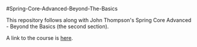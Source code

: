 #Spring-Core-Advanced-Beyond-The-Basics

This repository follows along with John Thompson's Spring Core Advanced - Beyond the Basics (the second section).

A link to the course is [here](https://www.udemy.com/spring-core-advanced-beyond-the-basics/).
